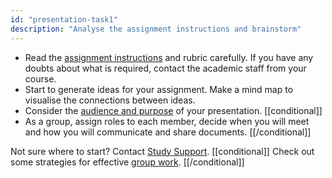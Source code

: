 ```yaml
---
id: "presentation-task1"
description: "Analyse the assignment instructions and brainstorm"
---
```


- Read the [assignment instructions](https://learninglab.rmit.edu.au/index.html/assessments/getting-started-with-assignments/understanding-your-assignment/) and rubric carefully. If you have any doubts about what is required, contact the academic staff from your course.
- Start to generate ideas for your assignment. Make a mind map to visualise the connections between ideas.
- Consider the [audience and purpose](https://learninglab.rmit.edu.au/assessments/presentations/) of your presentation.
[[conditional]]
- As a group, assign roles to each member, decide when you will meet and how you will communicate and share documents. 
[[/conditional]]

Not sure where to start? Contact [Study Support](https://www.rmit.edu.au/students/support-services/study-support).
[[conditional]]
Check out some strategies for effective [group work](https://learninglab.rmit.edu.au/university-essentials/group-work/).
[[/conditional]]